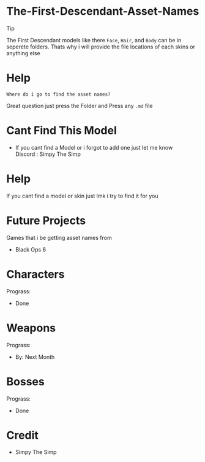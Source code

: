 # The-First-Descendant-Asset-Names

> [!TIP]
> 
>  The First Descendant models like there `Face`, `Hair`, and `Body` can be in seperete folders. Thats why i will provide the file locations of each skins or anything else 

# Help
`Where do i go to find the asset names?`

Great question just press the Folder and Press any `.md` file 

# Cant Find This Model
 * If you cant find a Model or i forgot to add one just let me know  
 Discord : Simpy The Simp 

# Help
 If you cant find a model or skin just lmk i try to find it for you 

 

# Future Projects
Games that i be getting asset names from
  
 - Black Ops 6


# Characters
 Prograss:
- Done 


# Weapons
 Prograss:
- By: Next Month 


# Bosses 
 Prograss: 
 - Done 




# Credit 
- Simpy The Simp 
